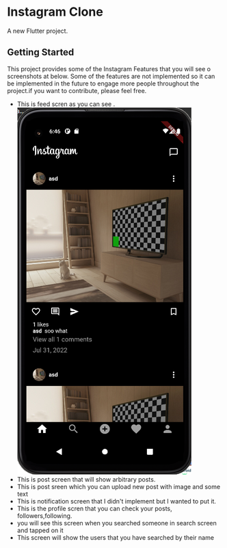# Instagram Clone

A new Flutter project.

## Getting Started

This project provides some of the Instagram Features that you will see o screenshots at below. Some of the features are not implemented so it can be implemented in the future to engage more people throughout  the project.if you want to contribute, please feel free.


- This is feed scren as you can see .
![](screenshots/feed.jpg)
- This is post screen that will show arbitrary posts.
[](screenshots/posts.jpg)
- This is post sreen which you can upload new post with image and some text
[](screenshots/post.jpg)
- This is notification screen that I didn't implement but I wanted to put it.
[](screenshots/notify.jpg)
- This is the profile scren that you can check your posts, followers,following.
[](screenshots/profile.jpg)
- you will see this screen when you searched someone in search screen and tapped on it
[](screenshots/another-user-profile.jpg)
- This screen will show the users that you have searched by their name
[](screenshots/search.jpg)

